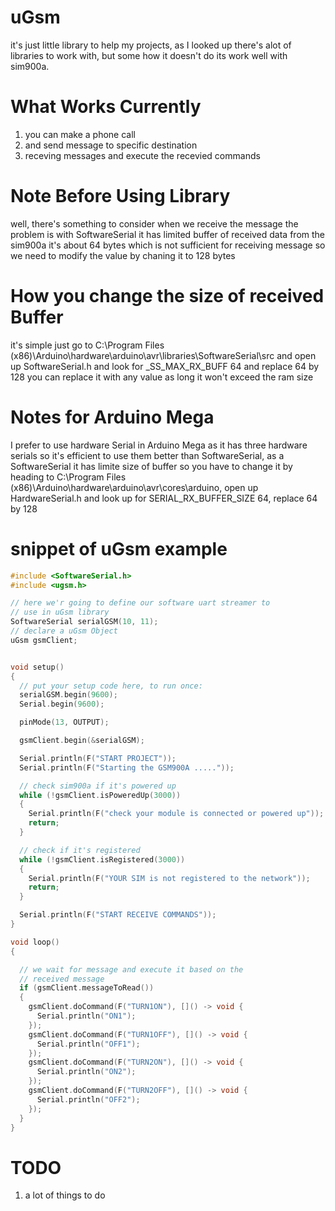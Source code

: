 # uGsm
it's just little library to help my projects, as I looked up there's alot of libraries to work with, but some how it doesn't do its work well
with sim900a.

# What Works Currently 
1. you can make a phone call
2. and send message to specific destination
3. receving messages and execute the recevied commands

# Note Before Using Library
well, there's something to consider when we receive the message the problem is with SoftwareSerial it has limited buffer of received data
from the sim900a it's about 64 bytes which is not sufficient for receiving message so we need to modify the value by chaning it to 128 bytes 

# How you change the size of received Buffer 
it's simple just go to C:\Program Files (x86)\Arduino\hardware\arduino\avr\libraries\SoftwareSerial\src
and open up SoftwareSerial.h and look for _SS_MAX_RX_BUFF 64 
and replace 64 by 128 you can replace it with any value as long it won't exceed the ram size

# Notes for Arduino Mega 
I prefer to use hardware Serial in Arduino Mega as it has three hardware serials so it's efficient to use them better than SoftwareSerial, as a SoftwareSerial it has limite size of buffer so you have to change it by heading to C:\Program Files (x86)\Arduino\hardware\arduino\avr\cores\arduino, open up HardwareSerial.h and look up for SERIAL_RX_BUFFER_SIZE 64, replace 64 by 128 
# snippet of uGsm example
```c++
#include <SoftwareSerial.h>
#include <ugsm.h>

// here we'r going to define our software uart streamer to 
// use in uGsm library
SoftwareSerial serialGSM(10, 11);
// declare a uGsm Object
uGsm gsmClient;


void setup()
{
  // put your setup code here, to run once:
  serialGSM.begin(9600);
  Serial.begin(9600);

  pinMode(13, OUTPUT);

  gsmClient.begin(&serialGSM);

  Serial.println(F("START PROJECT"));
  Serial.println(F("Starting the GSM900A ....."));

  // check sim900a if it's powered up
  while (!gsmClient.isPoweredUp(3000))
  {
    Serial.println(F("check your module is connected or powered up"));
    return;
  }

  // check if it's registered
  while (!gsmClient.isRegistered(3000))
  {
    Serial.println(F("YOUR SIM is not registered to the network"));
    return;
  }

  Serial.println(F("START RECEIVE COMMANDS"));
}

void loop()
{

  // we wait for message and execute it based on the 
  // received message
  if (gsmClient.messageToRead())
  {
    gsmClient.doCommand(F("TURN1ON"), []() -> void {
      Serial.println("ON1");
    });
    gsmClient.doCommand(F("TURN1OFF"), []() -> void {
      Serial.println("OFF1");
    });
    gsmClient.doCommand(F("TURN2ON"), []() -> void {
      Serial.println("ON2");
    });
    gsmClient.doCommand(F("TURN2OFF"), []() -> void {
      Serial.println("OFF2");
    });
  }
}
```


# TODO
1. a lot of things to do
